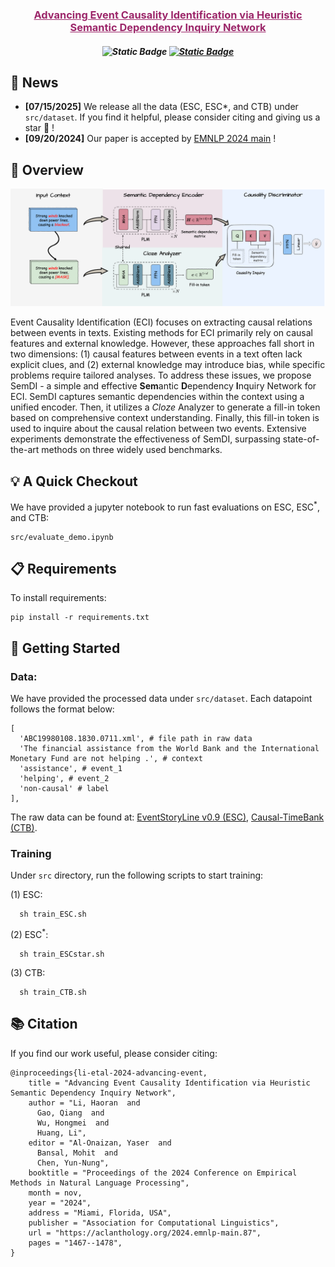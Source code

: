 <h3 align="center"><a href="https://aclanthology.org/2024.emnlp-main.87.pdf" style="color:#9C276A">
Advancing Event Causality Identification via Heuristic Semantic Dependency Inquiry Network</a></h3>

<h5 align="center">
 
![Static Badge](https://img.shields.io/badge/License-MIT-green) 
[![Static Badge](https://img.shields.io/badge/Paper-EMNLP_2024-red)](https://aclanthology.org/2024.emnlp-main.87.pdf)
</h5>

## 📣 News

- **\[07/15/2025\]** We release all the data (ESC, ESC*, and CTB) under `src/dataset`. If you find it helpful, please consider citing and giving us a star 🌟 !
- **\[09/20/2024\]** Our paper is accepted by [EMNLP 2024 main](https://aclanthology.org/2024.emnlp-main.87/) !


## :telescope: Overview

<img src="/imgs/SemDI.png"/>

Event Causality Identification (ECI) focuses on extracting causal relations between events in texts. Existing methods for ECI primarily rely on causal features and external knowledge. However, these approaches fall short in two dimensions: (1) causal features between events in a text often lack explicit clues, and (2) external knowledge may introduce bias, while specific problems require tailored analyses. To address these issues, we propose SemDI - a simple and effective **Sem**antic **D**ependency **I**nquiry Network for ECI. SemDI captures semantic dependencies within the context using a unified encoder. Then, it utilizes a *Cloze* Analyzer to generate a fill-in token based on comprehensive context understanding. Finally, this fill-in token is used to inquire about the causal relation between two events. Extensive experiments demonstrate the effectiveness of SemDI, surpassing state-of-the-art methods on three widely used benchmarks.

## :bulb: A Quick Checkout

We have provided a jupyter notebook to run fast evaluations on ESC, ESC<sup>*</sup>, and CTB:

```eval
src/evaluate_demo.ipynb
```

## :clipboard: Requirements

To install requirements:

```setup
pip install -r requirements.txt
```

## :rocket: Getting Started

### Data:

We have provided the processed data under `src/dataset`. Each datapoint follows the format below:
```
[
  'ABC19980108.1830.0711.xml', # file path in raw data
  'The financial assistance from the World Bank and the International Monetary Fund are not helping .', # context
  'assistance', # event_1
  'helping', # event_2
  'non-causal' # label
],
```


The raw data can be found at: [EventStoryLine v0.9 (ESC)](https://github.com/tommasoc80/EventStoryLine), [Causal-TimeBank (CTB)](https://github.com/paramitamirza/Causal-TimeBank).




### Training

Under `src` directory, run the following scripts to start training: 

(1) ESC: 
```
  sh train_ESC.sh
```

(2) ESC<sup>*</sup>: 
```
  sh train_ESCstar.sh
```

(3) CTB: 
```
  sh train_CTB.sh
```


## 📚 Citation
If you find our work useful, please consider citing:
```
@inproceedings{li-etal-2024-advancing-event,
    title = "Advancing Event Causality Identification via Heuristic Semantic Dependency Inquiry Network",
    author = "Li, Haoran  and
      Gao, Qiang  and
      Wu, Hongmei  and
      Huang, Li",
    editor = "Al-Onaizan, Yaser  and
      Bansal, Mohit  and
      Chen, Yun-Nung",
    booktitle = "Proceedings of the 2024 Conference on Empirical Methods in Natural Language Processing",
    month = nov,
    year = "2024",
    address = "Miami, Florida, USA",
    publisher = "Association for Computational Linguistics",
    url = "https://aclanthology.org/2024.emnlp-main.87",
    pages = "1467--1478",
}
```



